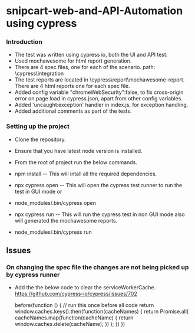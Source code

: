 # snipcart-web-and-API-Automation using cypress

### Introduction
* The test was written using cypress io, both the UI and API test.
* Used mochawesome for html report generation.
* There are 4 spec files, one for each of the scenario.  path: \cypress\integration
* The test reports are located in \cypress\report\mochawesome-report.  There are 4 html reports one for each spec file.
* Added config variable "chromeWebSecurity":false, to fix cross-origin error on page load in cypress.json, apart from other config variables.
* Added 'uncaught:exception' handler in index.js, for exception handling.
* Added additional comments as part of the tests.

### Setting up the project
* Clone the repository.
* Ensure that you have latest node version is installed.
* From the root of project run the below commands.

* npm install  -- This will intall all the required dependencies.
* npx cypress open  -- This will open the cypress test runner to run the test in GUI mode
or 
* node_modules/.bin/cypress open
* npx cypress run   -- This will run the cypress test in non GUI mode also will generated the mochawesome reports.
* node_modules/.bin/cypress run

## Issues
### On changing the spec file the changes are not being picked up by cypress runner
  
* Add the the below code to clear the serviceWorkerCache.  https://github.com/cypress-io/cypress/issues/702

  before(function () {
  // run this once before all code
  return window.caches.keys().then(function(cacheNames) {
    return Promise.all(
      cacheNames.map(function(cacheName) {
        return window.caches.delete(cacheName);
      })
    );
  })
})


